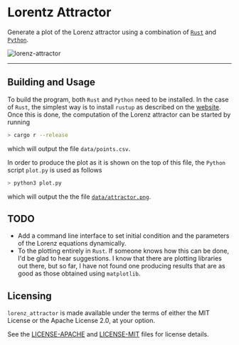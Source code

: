 # Lorentz Attractor

Generate a plot of the Lorenz attractor using a combination of [`Rust`](https://www.rust-lang.org/) and [`Python`](https://www.python.org/).

![lorenz-attractor](data/attractor.png)

******

## Building and Usage

To build the program, both `Rust` and `Python` need to be installed. In the case of `Rust`, the simplest way is to install `rustup` as described on the [website](https://www.rust-lang.org/tools/install). Once this is done, the computation of the Lorenz attractor can be
started by running

```sh
> cargo r --release
```

which will output the file `data/points.csv`.

In order to produce the plot as it is shown on the top of this file, the `Python` script `plot.py` is used as follows

```sh
> python3 plot.py
```

which will output the the file [`data/attractor.png`](data/attractor.png).

## TODO

* Add a command line interface to set initial condition and the parameters of the Lorenz equations dynamically.
* To the plotting entirely in `Rust`. If someone knows how this can be done, I'd be glad to hear suggestions. I know that there are plotting libraries out there, but so far, I have not found one producing results that are as good as those obtained using `matplotlib`.

## Licensing

`lorenz_attractor` is made available under the terms of either the MIT License or the Apache License 2.0, at your option.

See the [LICENSE-APACHE](LICENSE-APACHE) and [LICENSE-MIT](LICENSE-MIT) files for license details.